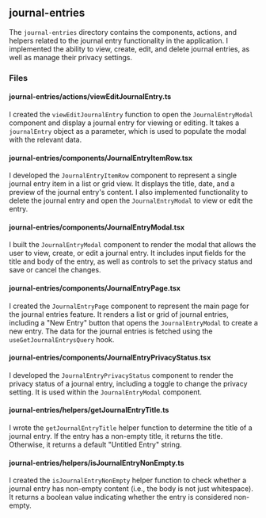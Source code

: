 ## journal-entries

The `journal-entries` directory contains the components, actions, and helpers related to the journal entry functionality in the application. I implemented the ability to view, create, edit, and delete journal entries, as well as manage their privacy settings.

### Files

#### journal-entries/actions/viewEditJournalEntry.ts

I created the `viewEditJournalEntry` function to open the `JournalEntryModal` component and display a journal entry for viewing or editing. It takes a `journalEntry` object as a parameter, which is used to populate the modal with the relevant data.

#### journal-entries/components/JournalEntryItemRow.tsx

I developed the `JournalEntryItemRow` component to represent a single journal entry item in a list or grid view. It displays the title, date, and a preview of the journal entry's content. I also implemented functionality to delete the journal entry and open the `JournalEntryModal` to view or edit the entry.

#### journal-entries/components/JournalEntryModal.tsx

I built the `JournalEntryModal` component to render the modal that allows the user to view, create, or edit a journal entry. It includes input fields for the title and body of the entry, as well as controls to set the privacy status and save or cancel the changes.

#### journal-entries/components/JournalEntryPage.tsx

I created the `JournalEntryPage` component to represent the main page for the journal entries feature. It renders a list or grid of journal entries, including a "New Entry" button that opens the `JournalEntryModal` to create a new entry. The data for the journal entries is fetched using the `useGetJournalEntrysQuery` hook.

#### journal-entries/components/JournalEntryPrivacyStatus.tsx

I developed the `JournalEntryPrivacyStatus` component to render the privacy status of a journal entry, including a toggle to change the privacy setting. It is used within the `JournalEntryModal` component.

#### journal-entries/helpers/getJournalEntryTitle.ts

I wrote the `getJournalEntryTitle` helper function to determine the title of a journal entry. If the entry has a non-empty title, it returns the title. Otherwise, it returns a default "Untitled Entry" string.

#### journal-entries/helpers/isJournalEntryNonEmpty.ts

I created the `isJournalEntryNonEmpty` helper function to check whether a journal entry has non-empty content (i.e., the body is not just whitespace). It returns a boolean value indicating whether the entry is considered non-empty.